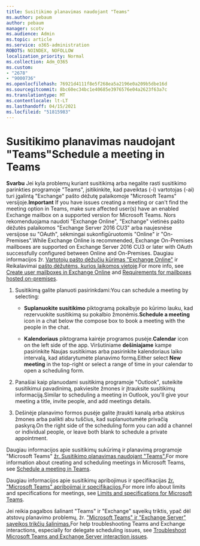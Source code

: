 ```yaml
---
title: Susitikimo planavimas naudojant "Teams"
ms.author: pebaum
author: pebaum
manager: scotv
ms.audience: Admin
ms.topic: article
ms.service: o365-administration
ROBOTS: NOINDEX, NOFOLLOW
localization_priority: Normal
ms.collection: Adm_O365
ms.custom:
- "2678"
- "9000736"
ms.openlocfilehash: 76921d4111f8e5f268ea5a2196e0a209b5dbe16d
ms.sourcegitcommit: 8bc60ec34bc1e40685e3976576e04a2623f63a7c
ms.translationtype: MT
ms.contentlocale: lt-LT
ms.lasthandoff: 04/15/2021
ms.locfileid: "51815983"
---
```

# <a name="schedule-a-meeting-in-teams"></a><span data-ttu-id="0f769-102">Susitikimo planavimas naudojant "Teams"</span><span class="sxs-lookup"><span data-stu-id="0f769-102">Schedule a meeting in Teams</span></span>

<span data-ttu-id="0f769-103">**Svarbu** Jei kyla problemų kuriant susitikimą arba negalite rasti susitikimo parinkties programoje "Teams", įsitikinkite, kad paveiktas (-i) vartotojas (-ai) turi įgalintą "Exchange" pašto dėžutę palaikomoje "Microsoft Teams" versijoje.</span><span class="sxs-lookup"><span data-stu-id="0f769-103">**Important** If you have issues creating a meeting or can't find the meeting option in Teams, make sure affected user(s) have an enabled Exchange mailbox on a supported version for Microsoft Teams.</span></span> <span data-ttu-id="0f769-104">Nors rekomenduojama naudoti "Exchange Online", "Exchange" vietinės pašto dėžutės palaikomos "Exchange Server 2016 CU3" arba naujesnėse versijose su "OAuth", sėkmingai sukonfigūruotomis "Online" ir "On-Premises".</span><span class="sxs-lookup"><span data-stu-id="0f769-104">While Exchange Online is recommended, Exchange On-Premises mailboxes are supported on Exchange Server 2016 CU3 or later with OAuth successfully configured between Online and On-Premises.</span></span> <span data-ttu-id="0f769-105">Daugiau informacijos žr. [Vartotojų pašto dėžučių kūrimas "Exchange Online"](https://docs.microsoft.com/exchange/recipients-in-exchange-online/create-user-mailboxes) ir Reikalavimai [pašto dėžutėms, kurios laikomos vietoje](https://docs.microsoft.com/microsoftteams/exchange-teams-interact#requirements-for-mailboxes-hosted-on-premises).</span><span class="sxs-lookup"><span data-stu-id="0f769-105">For more info, see [Create user mailboxes in Exchange Online](https://docs.microsoft.com/exchange/recipients-in-exchange-online/create-user-mailboxes) and [Requirements for mailboxes hosted on-premises](https://docs.microsoft.com/microsoftteams/exchange-teams-interact#requirements-for-mailboxes-hosted-on-premises).</span></span> 

1. <span data-ttu-id="0f769-106">Susitikimą galite planuoti pasirinkdami:</span><span class="sxs-lookup"><span data-stu-id="0f769-106">You can schedule a meeting by selecting:</span></span>

    - <span data-ttu-id="0f769-107">**Suplanuokite susitikimo** piktogramą pokalbyje po kūrimo lauku, kad rezervuokite susitikimą su pokalbio žmonėmis.</span><span class="sxs-lookup"><span data-stu-id="0f769-107">**Schedule a meeting** icon in a chat below the compose box to book a meeting with the people in the chat.</span></span>

    - <span data-ttu-id="0f769-108">**Kalendoriaus** piktograma kairėje programos pusėje.</span><span class="sxs-lookup"><span data-stu-id="0f769-108">**Calendar** icon on the left side of the app.</span></span> <span data-ttu-id="0f769-109">Viršutiniame **dešiniajame** kampe pasirinkite Naujas susitikimas arba pasirinkite kalendoriaus laiko intervalą, kad atidarytumėte planavimo formą.</span><span class="sxs-lookup"><span data-stu-id="0f769-109">Either select **New meeting** in the top-right or select a range of time in your calendar to open a scheduling form.</span></span>

2. <span data-ttu-id="0f769-110">Panašiai kaip planuodami susitikimą programoje "Outlook", suteikite susitikimui pavadinimą, pakviesite žmones ir įtrauksite susitikimų informaciją.</span><span class="sxs-lookup"><span data-stu-id="0f769-110">Similar to scheduling a meeting in Outlook, you'll give your meeting a title, invite people, and add meetings details.</span></span>

3. <span data-ttu-id="0f769-111">Dešinėje planavimo formos pusėje galite įtraukti kanalą arba atskirus žmones arba palikti abu tuščius, kad suplanuotumėte privačią paskyrą.</span><span class="sxs-lookup"><span data-stu-id="0f769-111">On the right side of the scheduling form you can add a channel or individual people, or leave both blank to schedule a private appointment.</span></span>

<span data-ttu-id="0f769-112">Daugiau informacijos apie susitikimų sukūrimą ir planavimą programoje "Microsoft Teams" [žr. Susitikimo planavimas naudojant "Teams".](https://support.office.com/article/Schedule-a-meeting-in-Teams-943507a9-8583-4c58-b5d2-8ec8265e04e5)</span><span class="sxs-lookup"><span data-stu-id="0f769-112">For more information about creating and scheduling meetings in Microsoft Teams, see [Schedule a meeting in Teams](https://support.office.com/article/Schedule-a-meeting-in-Teams-943507a9-8583-4c58-b5d2-8ec8265e04e5).</span></span>

<span data-ttu-id="0f769-113">Daugiau informacijos apie susitikimų apribojimus ir specifikacijas [žr. "Microsoft Teams" apribojimai ir specifikacijos.](https://docs.microsoft.com/microsoftteams/limits-specifications-teams#meetings-and-calls)</span><span class="sxs-lookup"><span data-stu-id="0f769-113">For more info about limits and specifications for meetings, see [Limits and specifications for Microsoft Teams](https://docs.microsoft.com/microsoftteams/limits-specifications-teams#meetings-and-calls).</span></span>

<span data-ttu-id="0f769-114">Jei reikia pagalbos šalinant "Teams" ir "Exchange" sąveikų triktis, ypač dėl atstovų planavimo problemų, žr. ["Microsoft Teams" ir "Exchange Server" sąveikos trikčių šalinimas.](https://docs.microsoft.com/microsoftteams/troubleshoot/known-issues/teams-exchange-interaction-issue)</span><span class="sxs-lookup"><span data-stu-id="0f769-114">For help troubleshooting Teams and Exchange interactions, especially for delegate scheduling issues, see [Troubleshoot Microsoft Teams and Exchange Server interaction issues](https://docs.microsoft.com/microsoftteams/troubleshoot/known-issues/teams-exchange-interaction-issue).</span></span>